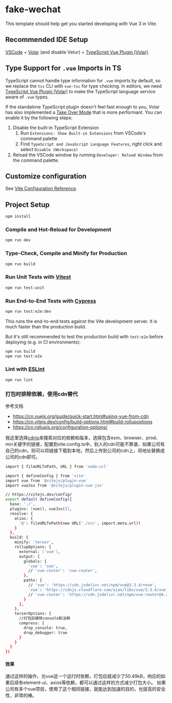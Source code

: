 # fake-wechat

This template should help get you started developing with Vue 3 in Vite.

## Recommended IDE Setup

[VSCode](https://code.visualstudio.com/) + [Volar](https://marketplace.visualstudio.com/items?itemName=Vue.volar) (and disable Vetur) + [TypeScript Vue Plugin (Volar)](https://marketplace.visualstudio.com/items?itemName=Vue.vscode-typescript-vue-plugin).

## Type Support for `.vue` Imports in TS

TypeScript cannot handle type information for `.vue` imports by default, so we replace the `tsc` CLI with `vue-tsc` for type checking. In editors, we need [TypeScript Vue Plugin (Volar)](https://marketplace.visualstudio.com/items?itemName=Vue.vscode-typescript-vue-plugin) to make the TypeScript language service aware of `.vue` types.

If the standalone TypeScript plugin doesn't feel fast enough to you, Volar has also implemented a [Take Over Mode](https://github.com/johnsoncodehk/volar/discussions/471#discussioncomment-1361669) that is more performant. You can enable it by the following steps:

1. Disable the built-in TypeScript Extension
    1) Run `Extensions: Show Built-in Extensions` from VSCode's command palette
    2) Find `TypeScript and JavaScript Language Features`, right click and select `Disable (Workspace)`
2. Reload the VSCode window by running `Developer: Reload Window` from the command palette.

## Customize configuration

See [Vite Configuration Reference](https://vitejs.dev/config/).

## Project Setup

```sh
npm install
```

### Compile and Hot-Reload for Development

```sh
npm run dev
```

### Type-Check, Compile and Minify for Production

```sh
npm run build
```

### Run Unit Tests with [Vitest](https://vitest.dev/)

```sh
npm run test:unit
```

### Run End-to-End Tests with [Cypress](https://www.cypress.io/)

```sh
npm run test:e2e:dev
```

This runs the end-to-end tests against the Vite development server.
It is much faster than the production build.

But it's still recommended to test the production build with `test:e2e` before deploying (e.g. in CI environments):

```sh
npm run build
npm run test:e2e
```

### Lint with [ESLint](https://eslint.org/)

```sh
npm run lint
```

### 打包时排除依赖，使用cdn替代

参考文档

- https://cn.vuejs.org/guide/quick-start.html#using-vue-from-cdn
- https://cn.vitejs.dev/config/build-options.html#build-rollupoptions
- https://cn.rollupjs.org/configuration-options/

我这里选择[cdnjs](https://cdnjs.com/libraries/)来搜索对应的依赖和版本，选择包含esm、browser、prod、min关键字的链接，配置到vite.config.ts中，别人的cdn可能不靠谱，如果公司有自己的cdn，则可以将链接下载到本地，然后上传到公司的cdn上，将地址替换成公司的cdn即可。

```sh
import { fileURLToPath, URL } from 'node:url'

import { defineConfig } from 'vite'
import vue from '@vitejs/plugin-vue'
import vueJsx from '@vitejs/plugin-vue-jsx'

// https://vitejs.dev/config/
export default defineConfig({
  base: './',
  plugins: [vue(), vueJsx()],
  resolve: {
    alias: {
      '@': fileURLToPath(new URL('./src', import.meta.url))
    }
  },
  build: {
    minify: 'terser',
    rollupOptions: {
      external: ['vue'],
      output: {
        globals: {
          'vue': 'vue',
          // 'vue-router': 'vue-router',
        },
        paths: {
          // 'vue': 'https://cdn.jsdelivr.net/npm/vue@3.3.4/+esm',
          'vue': 'https://cdnjs.cloudflare.com/ajax/libs/vue/3.3.4/vue.esm-browser.prod.min.js',
          // 'vue-router': 'https://cdn.jsdelivr.net/npm/vue-router@4.2.2/+esm',
        }
      },
    },
    terserOptions: {
      //打包后移除console和注释
      compress: {
        drop_console: true,
        drop_debugger: true
      }
    }
  }
})

```

#### 效果

通过这样的操作，光vue这一个运行时依赖，打包后就减少了50.49kB，响应的如果后续有element-ui、axios等依赖，都可以通过这样的方式减少打包大小。
如果公司有多个vue项目，使用了这个相同链接，就能达到加速的目的，也提高的安全性，非常的棒。
